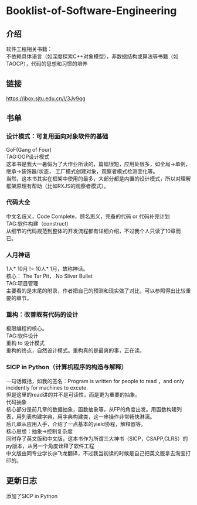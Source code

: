 # Booklist-of-Software-Engineering
## 介绍
软件工程相关书籍：  
不依赖具体语言（如深度探索C++对象模型），非数据结构或算法等书籍（如TAOCP），代码的思想和习惯的培养

## 链接
https://jbox.sjtu.edu.cn/l/3Jv9qg

## 书单

### 设计模式：可复用面向对象软件的基础
GoF(Gang of Four)    
TAG:OOP设计模式    
这本书是我大一暑假为了大作业所读的，篇幅很短，应用处很多，如全局->单例，继承->装饰器/状态， 工厂模式创建对象，观察者模式检测变化等。  
当然，这本书其实在框架中使用的最多，大部分都是内置的设计模式，所以对理解框架原理有帮助（比如RXJS的观察者模式）。

### 代码大全
中文名歧义，Code Complete，顾名思义，完备的代码 or 代码补完计划    
TAG:软件构建（construct）    
从细节的代码规范到整体的开发流程都有详细介绍，不过我个人只读了10章而已。

### 人月神话 
1人* 10月 != 10人* 1月，故称神话。    
核心： The Tar Pit， No Sliver Bullet     
TAG:项目管理    
主要看的是末尾的附录，作者把自己的预测和现实做了对比，可以参照得出比较重要的章节。

### 重构：改善既有代码的设计
极限编程的核心。    
TAG:软件设计    
重构 to 设计模式    
重构的终点，自然设计模式。重构真的是最爽的事，正在读。

### SICP in Python（计算机程序的构造与解释）
一句话概括，如我的签名：Program is written for people to read ，and only incidently for machines to excute.     
但是这里的read讲的并不是可读性，而是更为重要的抽象。      
代码抽象      
核心部分是前几章的数据抽象，函数抽象等，从FP的角度出发。用函数构建列表，用列表构建字典，用字典构建类，这一串操作非常畅快淋漓。        
后几章从应用入手，介绍了一点基本的yield协程，解释器等。     
核心思想：抽象->控制复杂度      
同时存了英文版和中文版，这本书作为所谓三大神书（SICP，CSAPP,CLRS）的py版本，从另一个角度诠释了软件工程     
中文版由同专业学长@飞龙翻译，不过我当初读的时候是自己把英文版拿去淘宝打印的。   

## 更新日志
添加了SICP in Python
